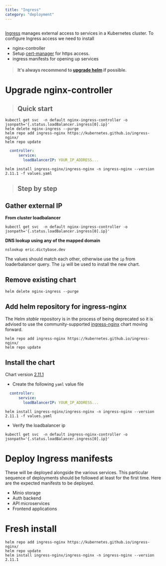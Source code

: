 ```yaml
---
title: "Ingress"
category: "deployment"
---
```


```toc
```

[Ingress](https://kubernetes.io/docs/concepts/services-networking/ingress/#what-is-ingress)
manages external access to services in a Kubernetes cluster. To configure Ingress access we need to install
- nginx-controller
- Setup [cert-manager](/deployment/certificate) for https access.
- ingress manifests for opening up services   

> #### It's always recommend to [upgrade helm](/deployment/helm) if possible.

# Upgrade nginx-controller
> ## Quick start
```shell
kubectl get svc  -n default nginx-ingress-controller -o jsonpath='{.status.loadBalancer.ingress[0].ip}'
helm delete nginx-ingress --purge
helm repo add ingress-nginx https://kubernetes.github.io/ingress-nginx/
helm repo update
```
```yaml
  controller:
      service:
        loadBalancerIP: YOUR_IP_ADDRESS...
```
```shell
helm install ingress-nginx/ingress-nginx -n ingress-nginx --version 2.11.1 -f values.yaml
```
> ## Step by step
## Gather external IP
**From cluster loadbalancer**
```shell
kubectl get svc  -n default nginx-ingress-controller -o jsonpath='{.status.loadBalancer.ingress[0].ip}'
```
**DNS lookup using any of the mapped domain**
```shell
nslookup eric.dictybase.dev
```
The values should match each other, otherwise use the `ip` from loaderbalancer query. The `ip` will be
used to install the new chart.
## Remove existing chart
```shell
helm delete nginx-ingress --purge
```
## Add helm repository for ingress-nginx
The Helm _stable_ repository is in the process of being deprecated so it is advised to use the
community-supported [ingress-nginx](https://github.com/kubernetes/ingress-nginx) chart moving forward.
```shell
helm repo add ingress-nginx https://kubernetes.github.io/ingress-nginx/
helm repo update
```
## Install the chart
Chart version [2.11.1](https://github.com/kubernetes/ingress-nginx/releases/tag/ingress-nginx-2.11.1)
- Create the following `yaml` value file
```yaml
  controller:
      service:
        loadBalancerIP: YOUR_IP_ADDRESS...
```
```shell
helm install ingress-nginx/ingress-nginx -n ingress-nginx --version 2.11.1 -f values.yaml
```
- Verify the loadbalancer ip
```shell
kubectl get svc  -n default ingress-nginx-controller -o jsonpath='{.status.loadBalancer.ingress[0].ip}'
```

# Deploy Ingress manifests
These will be deployed alongside the various services. This particular sequence
of deployments should be followed at least for the first time. Here are the
expected manifests to be deployed.

- Minio storage
- Auth backend
- API microservices
- Frontend applications

# Fresh install
```shell
helm repo add ingress-nginx https://kubernetes.github.io/ingress-nginx/
helm repo update
helm install ingress-nginx/ingress-nginx -n ingress-nginx --version 2.11.1
```